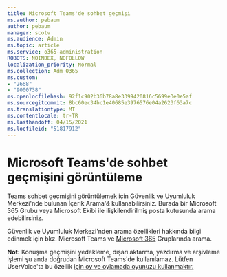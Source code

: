 ```yaml
---
title: Microsoft Teams'de sohbet geçmişi
ms.author: pebaum
author: pebaum
manager: scotv
ms.audience: Admin
ms.topic: article
ms.service: o365-administration
ROBOTS: NOINDEX, NOFOLLOW
localization_priority: Normal
ms.collection: Adm_O365
ms.custom:
- "2668"
- "9000738"
ms.openlocfilehash: 92f1c902b36b78a8e3399420816c5699e3e0e5af
ms.sourcegitcommit: 8bc60ec34bc1e40685e3976576e04a2623f63a7c
ms.translationtype: MT
ms.contentlocale: tr-TR
ms.lasthandoff: 04/15/2021
ms.locfileid: "51817912"
---
```

# <a name="viewing-chat-history-in-microsoft-teams"></a>Microsoft Teams'de sohbet geçmişini görüntüleme

Teams sohbet geçmişini görüntülemek için [](https://sip.protection.office.com/contentsearchbeta?ContentOnly=1) Güvenlik ve [](https://sip.protection.office.com/insightdashboard)Uyumluluk Merkezi'nde bulunan İçerik Arama'& kullanabilirsiniz. Burada bir Microsoft 365 Grubu veya Microsoft Ekibi ile ilişkilendirilmiş posta kutusunda arama edebilirsiniz. 

Güvenlik ve Uyumluluk Merkezi'nden arama özellikleri hakkında bilgi edinmek için bkz. Microsoft Teams ve [Microsoft 365](https://docs.microsoft.com/microsoft-365/compliance/content-search) Gruplarında arama. 

**Not:** Konuşma geçmişini yedekleme, dışarı aktarma, yazdırma ve arşivleme işlemi şu anda doğrudan Microsoft Teams'de kullanılamaz. Lütfen UserVoice'ta bu özellik [için oy ve oylamada oyunuzu kullanmaktır.](https://microsoftteams.uservoice.com/forums/555103-public/suggestions/16982542-backup-export-printing-archive-options?page=2&per_page=20) 